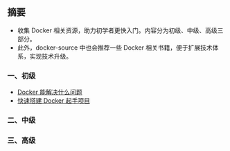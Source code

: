 ## 摘要
- 收集 Docker 相关资源，助力初学者更快入门。内容分为初级、中级、高级三部分。
- 此外，docker-source 中也会推荐一些 Docker 相关书籍，便于扩展技术体系，实现技术升级。

### 一、初级
- [Docker 能解决什么问题](#)
- [快速搭建 Docker 起手项目](#)


### 二、中级



### 三、高级
